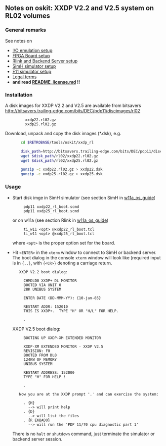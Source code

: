 ## Notes on oskit: XXDP V2.2 and V2.5 system on RL02 volumes

### General remarks
See notes on
- [I/O emulation setup](../../../doc/w11a_io_emulation.md)
- [FPGA Board setup](../../../doc/w11a_board_connection.md)
- [Rlink and Backend Server setup](../../../doc/w11a_backend_setup.md)
- [SimH simulator setup](../../../doc/w11a_simh_setup.md)
- [E11 simulator setup](../../../doc/w11a_e11_setup.md)
- [Legal terms](../../../doc/w11a_os_guide.md)
- **and read [README_license.md](README_license.md) !!**

### Installation
A disk images for XXDP V2.2 and V2.5 are available from bitsavers  
http://bitsavers.trailing-edge.com/bits/DEC/pdp11/discimages/rl02
```
         xxdp22.rl02.gz
         xxdp25.rl02.gz
```

Download, unpack and copy the disk images (*.dsk), e.g.
```bash
       cd $RETROBASE/tools/oskit/xxdp_rl

       disk_path=http://bitsavers.trailing-edge.com/bits/DEC/pdp11/discimages
       wget $disk_path/rl02/xxdp22.rl02.gz
       wget $disk_path/rl02/xxdp25.rl02.gz

       gunzip -c xxdp22.rl02.gz > xxdp22.dsk
       gunzip -c xxdp25.rl02.gz > xxdp25.dsk
```

### Usage

- Start disk imge in SimH simulator (see section SimH in
  [w11a_os_guide](../../../doc/w11a_os_guide.md#user-content-simh))
  ```
       pdp11 xxdp22_rl_boot.scmd
       pdp11 xxdp25_rl_boot.scmd
  ```

  or on w11a (see section Rlink in
  [w11a_os_guide](../../../doc/w11a_os_guide.md#user-content-rlink))
  ```
       ti_w11 <opt> @xxdp22_rl_boot.tcl
       ti_w11 <opt> @xxdp25_rl_boot.tcl
  ```

  where `<opt>` is the proper option set for the board.

- Hit `<ENTER>` in the `xterm` window to connect to SimH or backend server.
  The boot dialog in the console `xterm` window will look like
  (required input is in `{..}`, with `{<CR>}` denoting a carriage return.
  ```
     XXDP V2.2 boot dialog:

       CHMDLD0 XXDP+ DL MONITOR
       BOOTED VIA UNIT 0
       28K UNIBUS SYSTEM

       ENTER DATE (DD-MMM-YY): {10-jan-85}

       RESTART ADDR: 152010
       THIS IS XXDP+.  TYPE "H" OR "H/L" FOR HELP.

       .
  ```

  XXDP V2.5 boot dialog:
  ```
       BOOTING UP XXDP-XM EXTENDED MONITOR

       XXDP-XM EXTENDED MONITOR - XXDP V2.5
       REVISION: F0
       BOOTED FROM DL0
       124KW OF MEMORY
       UNIBUS SYSTEM

       RESTART ADDRESS: 152000
       TYPE "H" FOR HELP !

       .

     Now you are at the XXDP prompt '.' and can exercise the system:
     
       . {H}
         --> will print help
       . {D}
         --> will list the files
       . {R EKBAD0}
         --> will run the 'PDP 11/70 cpu diagnostic part 1'
  ```

  There is no `halt` or `shutdown` command, just terminate the 
  simulator or backend server session.
